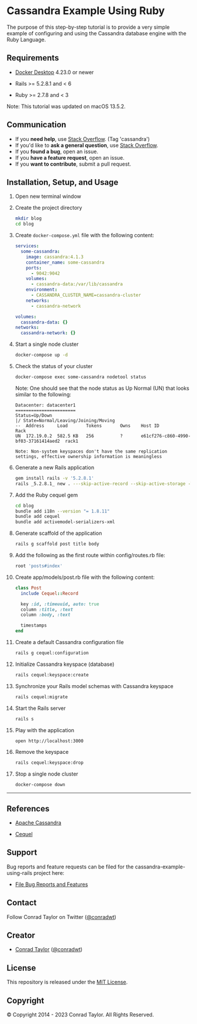 # Cassandra Example Using Ruby

The purpose of this step-by-step tutorial is to provide a very simple example of configuring and using the Cassandra database engine with the Ruby Language.

## Requirements

- [Docker Desktop](https://www.docker.com/products/docker-desktop) 4.23.0 or newer

- Rails >= 5.2.8.1 and < 6

- Ruby >= 2.7.8 and < 3

Note: This tutorial was updated on macOS 13.5.2.

## Communication

- If you **need help**, use [Stack Overflow](http://stackoverflow.com/questions/tagged/cassandra). (Tag 'cassandra')
- If you'd like to **ask a general question**, use [Stack Overflow](http://stackoverflow.com/questions/tagged/cassandra).
- If you **found a bug**, open an issue.
- If you **have a feature request**, open an issue.
- If you **want to contribute**, submit a pull request.

## Installation, Setup, and Usage

1.  Open new terminal window

2.  Create the project directory

    ```zsh
    mkdir blog
    cd blog
    ```

3.  Create `docker-compose.yml` file with the following content:

    ```yaml
    services:
      some-cassandra:
        image: cassandra:4.1.3
        container_name: some-cassandra
        ports:
          - 9042:9042
        volumes:
          - cassandra-data:/var/lib/cassandra
        environment:
          - CASSANDRA_CLUSTER_NAME=cassandra-cluster
        networks:
          - cassandra-network

    volumes:
      cassandra-data: {}
    networks:
      cassandra-network: {}
    ```

4.  Start a single node cluster

    ```zsh
    docker-compose up -d
    ```

5.  Check the status of your cluster

    ```zsh
    docker-compose exec some-cassandra nodetool status
    ```

    Note: One should see that the node status as Up Normal (UN) that looks similar to the following:

    ```text
    Datacenter: datacenter1
    =======================
    Status=Up/Down
    |/ State=Normal/Leaving/Joining/Moving
    --  Address     Load       Tokens       Owns    Host ID                               Rack
    UN  172.19.0.2  582.5 KB   256          ?       e61cf276-c860-4990-bf03-37161414aed2  rack1

    Note: Non-system keyspaces don't have the same replication settings, effective ownership information is meaningless
    ```

6.  Generate a new Rails application

    ```zsh
    gem install rails -v '5.2.8.1'
    rails _5.2.8.1_ new . ---skip-active-record --skip-active-storage -T --skip-bundle --skip-webpack-install --skip-javascript --no-rc
    ```

7.  Add the Ruby cequel gem

    ```zsh
    cd blog
    bundle add i18n --version "= 1.8.11"
    bundle add cequel
    bundle add activemodel-serializers-xml
    ```

8.  Generate scaffold of the application

    ```zsh
    rails g scaffold post title body
    ```

9.  Add the following as the first route within config/routes.rb file:

    ```ruby
    root 'posts#index'
    ```

10. Create app/models/post.rb file with the following content:

    ```ruby
    class Post
      include Cequel::Record

      key :id, :timeuuid, auto: true
      column :title, :text
      column :body, :text

      timestamps
    end
    ```

11. Create a default Cassandra configuration file

    ```zsh
    rails g cequel:configuration
    ```

12. Initialize Cassandra keyspace (database)

    ```zsh
    rails cequel:keyspace:create
    ```

13. Synchronize your Rails model schemas with Cassandra keyspace

    ```zsh
    rails cequel:migrate
    ```

14. Start the Rails server

    ```zsh
    rails s
    ```

15. Play with the application

    ```zsh
    open http://localhost:3000
    ```

16. Remove the keyspace

    ```zsh
    rails cequel:keyspace:drop
    ```

17. Stop a single node cluster

    ```zsh
    docker-compose down
    ```

---

## References

- [Apache Cassandra](http://cassandra.apache.org)

- [Cequel](https://github.com/cequel/cequel)

## Support

Bug reports and feature requests can be filed for the cassandra-example-using-rails project here:

- [File Bug Reports and Features](https://github.com/conradwt/cassandra-example-using-ruby/issues)

## Contact

Follow Conrad Taylor on Twitter ([@conradwt](https://twitter.com/conradwt))

## Creator

- [Conrad Taylor](http://github.com/conradwt) ([@conradwt](https://twitter.com/conradwt))

## License

This repository is released under the [MIT License](./LICENSE.md).

## Copyright

&copy; Copyright 2014 - 2023 Conrad Taylor. All Rights Reserved.
